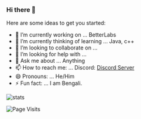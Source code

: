 ### Hi there 👋


Here are some ideas to get you started:

- 🔭 I’m currently working on ... BetterLabs
- 🌱 I’m currently thinking of learning ... Java, c++
- 👯 I’m looking to collaborate on ...
- 🤔 I’m looking for help with ...
- 💬 Ask me about ... Anything
- 📫 How to reach me: ... 
Discord: [Discord Server](https://discord.gg/xxTH9eEYBh)
- 😄 Pronouns: ... He/Him
- ⚡ Fun fact: ... I am Bengali.

![stats](https://github-readme-stats.vercel.app/api?username=Uthsho&theme=dark&count_private=true&show_icons=true)

![Page Visits](https://komarev.com/ghpvc/?username=Uthsho&color=orange)
